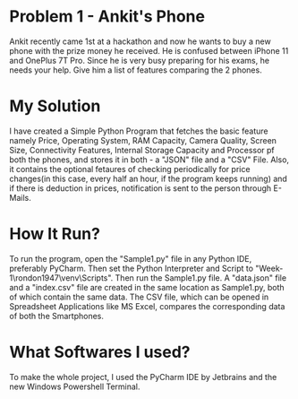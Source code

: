 # Problem 1 - Ankit's Phone

Ankit recently came 1st at a hackathon and now he wants to buy a new phone with the prize money he received. He is confused between iPhone 11 and OnePlus 7T Pro. Since he is very busy preparing for his exams, he needs your help. Give him a list of features comparing the 2 phones. 

# My Solution

I have created a Simple Python Program that fetches the basic feature namely Price, Operating System, RAM Capacity, Camera Quality, Screen Size, Connectivity Features, Internal Storage Capacity and Processor pf both the phones, and stores it in both - a "JSON" file and a "CSV" File. Also, it contains the optional fetaures of checking periodically for price changes(in this case, every half an hour, if the program keeps running) and if there is deduction in prices, notification is sent to the person through E-Mails.

# How It Run?

To run the program, open the "Sample1.py" file in any Python IDE, preferably PyCharm. Then set the Python Interpreter and Script to "Week-1\rondon1947\venv\Scripts". Then run the Sample1.py file. A "data.json" file and a "index.csv" file are created in the same location as Sample1.py, both of which contain the same data. The CSV file, which can be opened in Spreadsheet Applications like MS Excel, compares the corresponding data of both the Smartphones.

# What Softwares I used?

To make the whole project, I used the PyCharm IDE by Jetbrains and the new Windows Powershell Terminal.